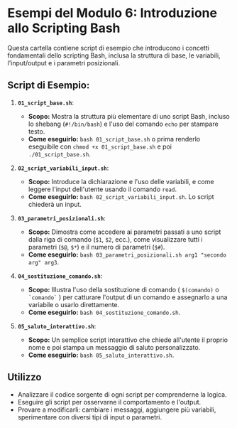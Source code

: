 # Esempi del Modulo 6: Introduzione allo Scripting Bash

Questa cartella contiene script di esempio che introducono i concetti fondamentali dello scripting Bash, inclusa la struttura di base, le variabili, l'input/output e i parametri posizionali.

## Script di Esempio:

1.  **`01_script_base.sh`**:
    *   **Scopo:** Mostra la struttura più elementare di uno script Bash, incluso lo shebang (`#!/bin/bash`) e l'uso del comando `echo` per stampare testo.
    *   **Come eseguirlo:** `bash 01_script_base.sh` o prima renderlo eseguibile con `chmod +x 01_script_base.sh` e poi `./01_script_base.sh`.

2.  **`02_script_variabili_input.sh`**:
    *   **Scopo:** Introduce la dichiarazione e l'uso delle variabili, e come leggere l'input dell'utente usando il comando `read`.
    *   **Come eseguirlo:** `bash 02_script_variabili_input.sh`. Lo script chiederà un input.

3.  **`03_parametri_posizionali.sh`**:
    *   **Scopo:** Dimostra come accedere ai parametri passati a uno script dalla riga di comando (`$1`, `$2`, ecc.), come visualizzare tutti i parametri (`$@`, `$*`) e il numero di parametri (`$#`).
    *   **Come eseguirlo:** `bash 03_parametri_posizionali.sh arg1 "secondo arg" arg3`.

4.  **`04_sostituzione_comando.sh`**:
    *   **Scopo:** Illustra l'uso della sostituzione di comando ( `$(comando)` o ``` `comando` ``` ) per catturare l'output di un comando e assegnarlo a una variabile o usarlo direttamente.
    *   **Come eseguirlo:** `bash 04_sostituzione_comando.sh`.

5.  **`05_saluto_interattivo.sh`**:
    *   **Scopo:** Un semplice script interattivo che chiede all'utente il proprio nome e poi stampa un messaggio di saluto personalizzato.
    *   **Come eseguirlo:** `bash 05_saluto_interattivo.sh`.

## Utilizzo

*   Analizzare il codice sorgente di ogni script per comprenderne la logica.
*   Eseguire gli script per osservarne il comportamento e l'output.
*   Provare a modificarli: cambiare i messaggi, aggiungere più variabili, sperimentare con diversi tipi di input o parametri.
